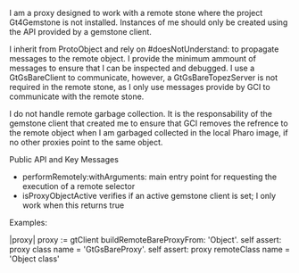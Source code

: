 I am a proxy designed to work with a remote stone where the project Gt4Gemstone is not installed.  Instances of me should only be created using the API provided by a gemstone client.

I inherit from ProtoObject and rely on #doesNotUnderstand:  to propagate messages to the remote object. I provide the minimum ammount of messages to ensure that I can be inspected and debugged.  I use a GtGsBareClient to communicate, however,  a GtGsBareTopezServer is not required in the remote stone, as I only use messages provide by GCI to communicate with the remote stone. 

I do not handle remote garbage collection. It is the responsability of the gemstone client that created me to ensure that GCI removes the refrence to the remote object when I am garbaged collected in the local Pharo image, if no other proxies point to the same object.

Public API and Key Messages

- performRemotely:withArguments:    main entry point for requesting the execution of a remote selector
- isProxyObjectActive                                  verifies if an active gemstone client is set; I only work when this returns true

Examples:

|proxy|
proxy := gtClient buildRemoteBareProxyFrom: 'Object'.
self assert: proxy class name = 'GtGsBareProxy'.
self assert: proxy remoteClass name = 'Object class'
 
